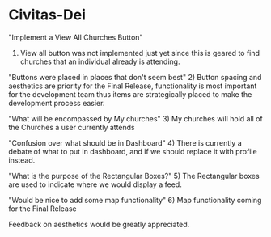 # Civitas-Dei

"Implement a View All Churches Button"

1) View all button was not implemented just yet since  this is geared to find churches that an individual already is attending.

"Buttons were placed in places that don't seem best"
2) Button spacing and aesthetics are priority for the Final Release, functionality is most important for the development team thus items are strategically placed to make the development process easier.

"What will be encompassed by My churches"
3) My churches will hold all of the Churches a user currently attends

"Confusion over what should be in Dashboard"
4) There is currently a debate of what to put in dashboard, and if we should replace it with profile instead.

"What is the purpose of the Rectangular Boxes?"
5) The Rectangular boxes are used to indicate where we would display a feed.

"Would be nice to add some map functionality"
6) Map functionality coming for the Final Release



Feedback on aesthetics would be greatly appreciated.
